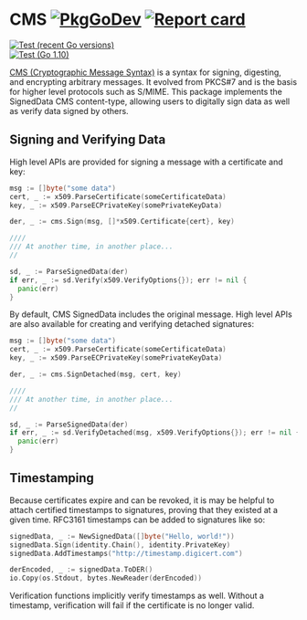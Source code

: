 # CMS [![PkgGoDev](https://pkg.go.dev/badge/github.com/fdurand/ietf-cms?tab=doc)](https://pkg.go.dev/github.com/fdurand/ietf-cms?tab=doc) [![Report card](https://goreportcard.com/badge/github.com/fdurand/ietf-cms)](https://goreportcard.com/report/github.com/fdurand/ietf-cms)

[![Test (recent Go versions)](<https://github.com/fdurand/ietf-cms/workflows/Test%20(recent%20Go%20versions)/badge.svg>)](https://github.com/fdurand/ietf-cms/actions?query=workflow%3A%22Test+%28recent+Go+versions%29%22)  
[![Test (Go 1.10)](<https://github.com/fdurand/ietf-cms/workflows/Test%20(Go%201.10)/badge.svg>)](https://github.com/fdurand/ietf-cms/actions?query=workflow%3A%22Test+%28Go+1.10%29%22)

[CMS (Cryptographic Message Syntax)](https://tools.ietf.org/html/rfc5652) is a syntax for signing, digesting, and encrypting arbitrary messages. It evolved from PKCS#7 and is the basis for higher level protocols such as S/MIME. This package implements the SignedData CMS content-type, allowing users to digitally sign data as well as verify data signed by others.

## Signing and Verifying Data

High level APIs are provided for signing a message with a certificate and key:

```go
msg := []byte("some data")
cert, _ := x509.ParseCertificate(someCertificateData)
key, _ := x509.ParseECPrivateKey(somePrivateKeyData)

der, _ := cms.Sign(msg, []*x509.Certificate{cert}, key)

////
/// At another time, in another place...
//

sd, _ := ParseSignedData(der)
if err, _ := sd.Verify(x509.VerifyOptions{}); err != nil {
  panic(err)
}
```

By default, CMS SignedData includes the original message. High level APIs are also available for creating and verifying detached signatures:

```go
msg := []byte("some data")
cert, _ := x509.ParseCertificate(someCertificateData)
key, _ := x509.ParseECPrivateKey(somePrivateKeyData)

der, _ := cms.SignDetached(msg, cert, key)

////
/// At another time, in another place...
//

sd, _ := ParseSignedData(der)
if err, _ := sd.VerifyDetached(msg, x509.VerifyOptions{}); err != nil {
  panic(err)
}
```

## Timestamping

Because certificates expire and can be revoked, it is may be helpful to attach certified timestamps to signatures, proving that they existed at a given time. RFC3161 timestamps can be added to signatures like so:

```go
signedData, _ := NewSignedData([]byte("Hello, world!"))
signedData.Sign(identity.Chain(), identity.PrivateKey)
signedData.AddTimestamps("http://timestamp.digicert.com")

derEncoded, _ := signedData.ToDER()
io.Copy(os.Stdout, bytes.NewReader(derEncoded))
```

Verification functions implicitly verify timestamps as well. Without a timestamp, verification will fail if the certificate is no longer valid.
